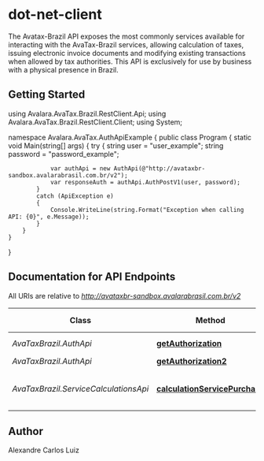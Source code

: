 # dot-net-client

The Avatax-Brazil API exposes the most commonly services available for interacting with the AvaTax-Brazil services, allowing calculation of taxes, issuing electronic invoice documents and modifying existing transactions when allowed by tax authorities. This API is exclusively for use by business with a physical presence in Brazil.

## Getting Started

using Avalara.AvaTax.Brazil.RestClient.Api;
using Avalara.AvaTax.Brazil.RestClient.Client;
using System;

namespace Avalara.AvaTax.AuthApiExample
{
    public class Program
    {
        static void Main(string[] args)
        {
            try
            {
                string user = "user_example";
                string password = "password_example";

                var authApi = new AuthApi(@"http://avataxbr-sandbox.avalarabrasil.com.br/v2");
                var responseAuth = authApi.AuthPostV1(user, password);
            }
            catch (ApiException e)
            {
                Console.WriteLine(string.Format("Exception when calling API: {0}", e.Message));
            }
        }
    }
}

## Documentation for API Endpoints

All URIs are relative to *http://avataxbr-sandbox.avalarabrasil.com.br/v2*

Class | Method | HTTP request | Description
------------ | ------------- | ------------- | -------------
*AvaTaxBrazil.AuthApi* | [**getAuthorization**](docs/AuthApi.md#getAuthorization) | **POST** /v2/auth | authorization
*AvaTaxBrazil.AuthApi* | [**getAuthorization2**](docs/AuthApi.md#getAuthorization2) | **POST** /auth | authorization
*AvaTaxBrazil.ServiceCalculationsApi* | [**calculationServicePurchase**](docs/ServiceCalculationsApi.md#calculationServicePurchase) | **POST** /calculations?service-purchase | Calculation Method

## Author

Alexandre Carlos Luiz

